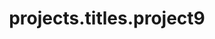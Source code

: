 ---
layout: page
title: projects.titles.project9
description: projects.descriptions.project9
img: assets/img/projects/axion1.png
redirect: https://www.sunzinet.com/en/references/axion-gmbh
importance: 5
category:  e-commerce
---